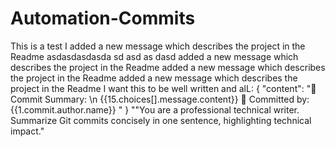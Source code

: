 # Automation-Commits

This is a test
I added a new message which describes the project in the Readme
asdasdasdasda
sd
asd
as
dasd
  added a new message which describes the project in the Readme
  added a new message which describes the project in the Readme
  added a new message which describes the project in the Readme
I want this to be well written and alL: {
  "content": "📝 Commit Summary: \n {{15.choices[].message.content}}
👤 Committed by: {{1.commit.author.name}}
"
}
""You are a professional technical writer. Summarize Git commits concisely in one sentence, highlighting technical impact."
